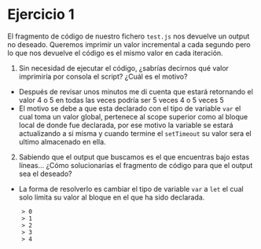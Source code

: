 # Ejercicio 1

El fragmento de código de nuestro fichero `test.js` nos devuelve un output no 
deseado. Queremos imprimir un valor incremental a cada segundo pero lo que 
nos devuelve el código es el mismo valor en cada iteración. 

1. Sin necesidad de ejecutar el código, ¿sabrías decirnos qué valor imprimiría
 por consola el script? ¿Cuál es el motivo?
 - Después de revisar unos minutos me di cuenta que estará retornando el valor 4 o 5 en todas las veces podría ser 5 veces 4 o 5 veces 5
 - El motivo se debe a que esta declarado con el tipo de variable `var` el cual toma un valor global, pertenece al scope superior como al bloque local de donde fue declarada, por ese motivo la variable se estará actualizando a si misma y cuando termine el `setTimeout` su valor sera el ultimo almacenado en ella.
2. Sabiendo que el output que buscamos es el que encuentras bajo estas líneas… 
¿Cómo solucionarías el fragmento de código para que el output sea el deseado?
 - La forma de resolverlo es cambiar el tipo de variable `var` a `let` el cual solo limita su valor al bloque en el que ha sido declarada.
```
    > 0
    > 1
    > 2
    > 3
    > 4
```